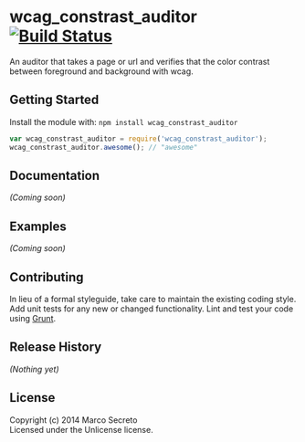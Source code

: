 # wcag_constrast_auditor [![Build Status](https://secure.travis-ci.org/msecret/wcag_constrast_auditor.png?branch=master)](http://travis-ci.org/msecret/wcag_constrast_auditor)

An auditor that takes a page or url and verifies that the color contrast between foreground and background with wcag.

## Getting Started
Install the module with: `npm install wcag_constrast_auditor`

```javascript
var wcag_constrast_auditor = require('wcag_constrast_auditor');
wcag_constrast_auditor.awesome(); // "awesome"
```

## Documentation
_(Coming soon)_

## Examples
_(Coming soon)_

## Contributing
In lieu of a formal styleguide, take care to maintain the existing coding style. Add unit tests for any new or changed functionality. Lint and test your code using [Grunt](http://gruntjs.com/).

## Release History
_(Nothing yet)_

## License
Copyright (c) 2014 Marco Secreto  
Licensed under the Unlicense license.
